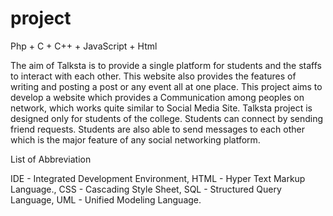 # project
Php + C + C++ + JavaScript + Html


The aim of Talksta is to provide a single platform for students and the staffs to interact
with each other. This website also provides the features of writing and posting a post or
any event all at one place. This project aims to develop a website which provides a
Communication among peoples on network, which works quite similar to Social Media
Site. Talksta project is designed only for students of the college. Students can connect by
sending friend requests. Students are also able to send messages to each other which is the
major feature of any social networking platform.

List of Abbreviation

IDE - Integrated Development Environment,
HTML - Hyper Text Markup Language.,
CSS - Cascading Style Sheet,
SQL - Structured Query Language,
UML - Unified Modeling Language.
